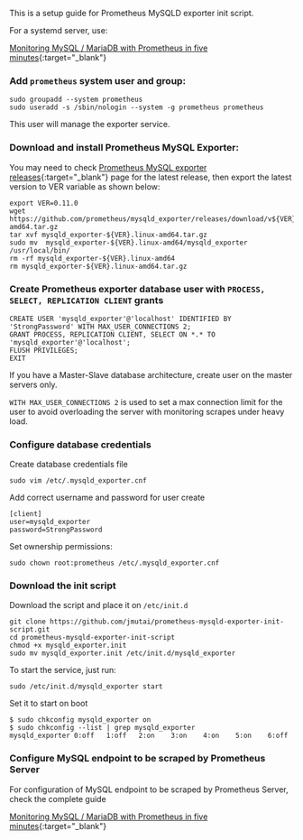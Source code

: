 This is a setup guide for Prometheus MySQLD exporter init script.

For a systemd server, use:

[Monitoring MySQL / MariaDB with Prometheus in five minutes](https://computingforgeeks.com/monitoring-mysql-mariadb-with-prometheus-in-five-minutes/){:target="_blank"}

### Add `prometheus` system user and group:

```
sudo groupadd --system prometheus
sudo useradd -s /sbin/nologin --system -g prometheus prometheus
```
This user will manage the exporter service.

### Download and install Prometheus MySQL Exporter:

You may need to check [Prometheus MySQL exporter releases](https://github.com/prometheus/mysqld_exporter/releases){:target="_blank"} page for the latest release, then export the latest version  to VER variable as shown below:


```
export VER=0.11.0
wget https://github.com/prometheus/mysqld_exporter/releases/download/v${VER}/mysqld_exporter-${VER}.linux-amd64.tar.gz
tar xvf mysqld_exporter-${VER}.linux-amd64.tar.gz
sudo mv  mysqld_exporter-${VER}.linux-amd64/mysqld_exporter /usr/local/bin/
rm -rf mysqld_exporter-${VER}.linux-amd64
rm mysqld_exporter-${VER}.linux-amd64.tar.gz 
```

### Create Prometheus exporter database user with `PROCESS, SELECT, REPLICATION CLIENT` grants

```
CREATE USER 'mysqld_exporter'@'localhost' IDENTIFIED BY 'StrongPassword' WITH MAX_USER_CONNECTIONS 2;
GRANT PROCESS, REPLICATION CLIENT, SELECT ON *.* TO 'mysqld_exporter'@'localhost';
FLUSH PRIVILEGES;
EXIT
```

If you have a Master-Slave database architecture, create user on the master servers only.

`WITH MAX_USER_CONNECTIONS 2` is used to set a max connection limit for the user to avoid overloading the server with monitoring scrapes under heavy load.


### Configure database credentials 

Create database credentials file

```
sudo vim /etc/.mysqld_exporter.cnf
```

Add correct username and password for user create

```
[client]
user=mysqld_exporter
password=StrongPassword
```

Set ownership permissions:

```
sudo chown root:prometheus /etc/.mysqld_exporter.cnf
```

### Download the init script

Download the script and place it on `/etc/init.d`

```
git clone https://github.com/jmutai/prometheus-mysqld-exporter-init-script.git
cd prometheus-mysqld-exporter-init-script
chmod +x mysqld_exporter.init
sudo mv mysqld_exporter.init /etc/init.d/mysqld_exporter
```

To start the service, just run:

```
sudo /etc/init.d/mysqld_exporter start
```

Set it to start on boot

```
$ sudo chkconfig mysqld_exporter on
$ sudo chkconfig --list | grep mysqld_exporter
mysqld_exporter	0:off	1:off	2:on	3:on	4:on	5:on	6:off
```

### Configure MySQL endpoint to be scraped by Prometheus Server

For configuration of MySQL endpoint to be scraped by Prometheus Server, check the complete guide 

[Monitoring MySQL / MariaDB with Prometheus in five minutes](https://computingforgeeks.com/monitoring-mysql-mariadb-with-prometheus-in-five-minutes/){:target="_blank"}

